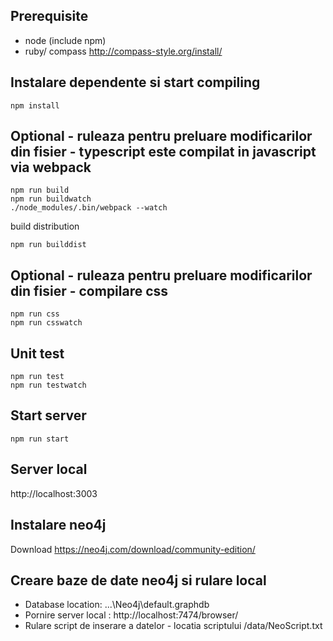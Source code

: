 Prerequisite
------------------------------------------------------------------------
* node (include npm)
* ruby/ compass http://compass-style.org/install/


Instalare dependente si start compiling
------------------------------------------------------------------------
```
npm install
```

Optional - ruleaza pentru preluare modificarilor din fisier - typescript este compilat in javascript via webpack
------------------------------------------------------------------------

```
npm run build
npm run buildwatch
./node_modules/.bin/webpack --watch
```

build distribution
```
npm run builddist
```

Optional - ruleaza pentru preluare modificarilor din fisier - compilare css
------------------------------------------------------------------------
```
npm run css
npm run csswatch
```

Unit test
------------------------------------------------------------------------
```
npm run test
npm run testwatch
```


Start server
------------------------------------------------------------------------
```
npm run start
```

Server local
------------------------------------------------------------------------
http://localhost:3003


Instalare neo4j
------------------------------------------------------------------------
Download https://neo4j.com/download/community-edition/


Creare baze de date neo4j si rulare local
------------------------------------------------------------------------
* Database location: ...\Neo4j\default.graphdb
* Pornire server local : http://localhost:7474/browser/
* Rulare script de inserare a datelor - locatia scriptului /data/NeoScript.txt
